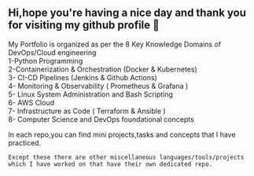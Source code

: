 ## Hi,hope you're having a nice day and thank you for visiting my github profile 👋
My Portfolio is organized as per the 8 Key Knowledge Domains of DevOps/Cloud engineering  
1-Python Programming  
2-Containerization & Orchestration (Docker & Kubernetes)  
3- CI-CD Pipelines (Jenkins & Github Actions)  
4- Monitoring & Observability ( Prometheus & Grafana )  
5- Linux System Administration and Bash Scripting  
6- AWS Cloud  
7- Infrastructure as Code ( Terraform & Ansible )  
8- Computer Science and DevOps foundational concepts  

  In each repo,you can find mini projects,tasks and concepts that I have practiced.  

    Except these there are other miscellaneous languages/tools/projects which I have worked on that have their own dedicated repo.
